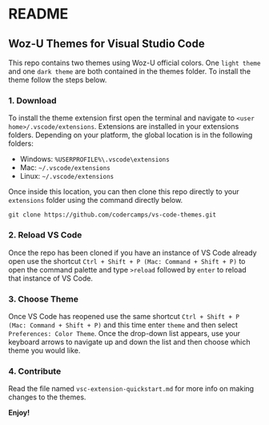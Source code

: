 # README

## Woz-U Themes for Visual Studio Code

This repo contains two themes using Woz-U official colors. One `light theme` and one `dark theme` are both contained in the themes folder. To install the theme follow the steps below.

### 1. Download

To install the theme extension first open the terminal and navigate to `<user home>/.vscode/extensions`. Extensions are installed in your extensions folders. Depending on your platform, the global location is in the following folders:

* Windows: `%USERPROFILE%\.vscode\extensions`
* Mac: `~/.vscode/extensions`
* Linux: `~/.vscode/extensions`

Once inside this location, you can then clone this repo directly to your `extensions` folder using the command directly below.

```text
git clone https://github.com/codercamps/vs-code-themes.git
```

### 2. Reload VS Code

Once the repo has been cloned if you have an instance of VS Code already open use the shortcut `Ctrl + Shift + P (Mac: Command + Shift + P)` to open the command palette and type `>reload` followed by `enter` to reload that instance of VS Code.

### 3. Choose Theme

Once VS Code has reopened use the same shortcut `Ctrl + Shift + P (Mac: Command + Shift + P)` and this time enter `theme` and then select `Preferences: Color Theme`. Once the drop-down list appears, use your keyboard arrows to navigate up and down the list and then choose which theme you would like.

### 4. Contribute

Read the file named `vsc-extension-quickstart.md` for more info on making changes to the themes.

**Enjoy!**
